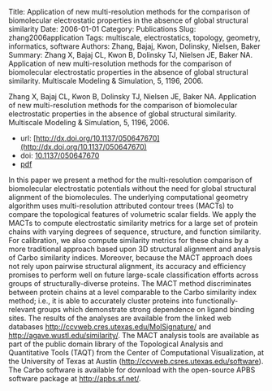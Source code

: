 Title: Application of new multi-resolution methods for the comparison of biomolecular electrostatic properties in the absence of global structural similarity
Date: 2006-01-01
Category: Publications
Slug: zhang2006application
Tags: multiscale, electrostatics, topology, geometry, informatics, software
Authors: Zhang, Bajaj, Kwon, Dolinsky, Nielsen, Baker
Summary: Zhang X, Bajaj CL, Kwon B, Dolinsky TJ, Nielsen JE, Baker NA. Application of new multi-resolution methods for the comparison of biomolecular electrostatic properties in the absence of global structural similarity. Multiscale Modeling \& Simulation, 5, 1196, 2006. 

Zhang X, Bajaj CL, Kwon B, Dolinsky TJ, Nielsen JE, Baker NA. Application of new multi-resolution methods for the comparison of biomolecular electrostatic properties in the absence of global structural similarity. Multiscale Modeling \& Simulation, 5, 1196, 2006. 

* url: [http://dx.doi.org/10.1137/050647670](http://dx.doi.org/10.1137/050647670)
* doi: [10.1137/050647670](10.1137/050647670)
* [pdf](http://sobolevnrm.github.io/papers/zhang2006application.pdf)

In this paper we present a method for the multi-resolution comparison of biomolecular electrostatic potentials without the need for global structural alignment of the biomolecules. The underlying computational geometry algorithm uses multi-resolution attributed contour trees (MACTs) to compare the topological features of volumetric scalar fields. We apply the MACTs to compute electrostatic similarity metrics for a large set of protein chains with varying degrees of sequence, structure, and function similarity. For calibration, we also compute similarity metrics for these chains by a more traditional approach based upon 3D structural alignment and analysis of Carbo similarity indices. Moreover, because the MACT approach does not rely upon pairwise structural alignment, its accuracy and efficiency promises to perform well on future large-scale classification efforts across groups of structurally-diverse proteins. The MACT method discriminates between protein chains at a level comparable to the Carbo similarity index method; i.e., it is able to accurately cluster proteins into functionally-relevant groups which demonstrate strong dependence on ligand binding sites. The results of the analyses are available from the linked web databases http://ccvweb.cres.utexas.edu/MolSignature/ and http://agave.wustl.edu/similarity/. The MACT analysis tools are available as part of the public domain library of the Topological Analysis and Quantitative Tools (TAQT) from the Center of Computational Visualization, at the University of Texas at Austin (http://ccvweb.csres.utexas.edu/software). The Carbo software is available for download with the open-source APBS software package at http://apbs.sf.net/.
